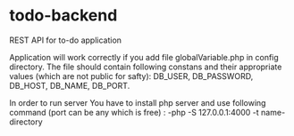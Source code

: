 # todo-backend
REST API for to-do application

Application will work correctly if you add file globalVariable.php in config directory.
The file should contain following constans and their appropriate values (which are not public for safty): DB_USER, DB_PASSWORD, DB_HOST, DB_NAME, DB_PORT.

In order to run server You have to install php server and use following command (port can be any which is free) :
  -php -S 127.0.0.1:4000 -t name-directory
